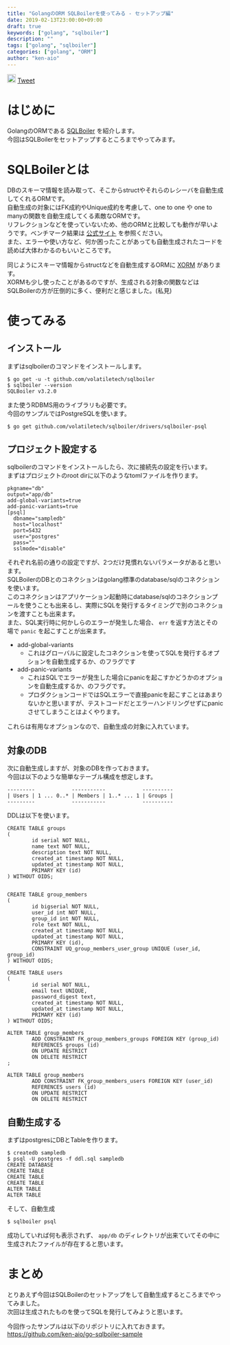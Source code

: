 ```yaml
---
title: "GolangのORM SQLBoilerを使ってみる - セットアップ編"
date: 2019-02-13T23:00:00+09:00
draft: true
keywords: ["golang", "sqlboiler"]
description: ""
tags: ["golang", "sqlboiler"]
categories: ["golang", "ORM"]
author: "ken-aio"
---
```


<a href="http://b.hatena.ne.jp/entry/" class="hatena-bookmark-button" data-hatena-bookmark-layout="vertical-normal" data-hatena-bookmark-lang="ja" title="このエントリーをはてなブックマークに追加"><img src="https://b.st-hatena.com/images/entry-button/button-only@2x.png" alt="このエントリーをはてなブックマークに追加" width="20" height="20" style="border: none;" /></a><script type="text/javascript" src="https://b.st-hatena.com/js/bookmark_button.js" charset="utf-8" async="async"></script>
<a href="https://twitter.com/share?ref_src=twsrc%5Etfw" class="twitter-share-button" data-show-count="false">Tweet</a><script async src="https://platform.twitter.com/widgets.js" charset="utf-8"></script>

# はじめに
GolangのORMである [SQLBoiler](https://github.com/volatiletech/sqlboiler) を紹介します。  
今回はSQLBoilerをセットアップするところまでやってみます。  

# SQLBoilerとは
DBのスキーマ情報を読み取って、そこからstructやそれらのレシーバを自動生成してくれるORMです。  
自動生成の対象にはFK成約やUnique成約を考慮して、one to one や one to manyの関数を自動生成してくる素敵なORMです。  
リフレクションなどを使っていないため、他のORMと比較しても動作が早いようです。ベンチマーク結果は [公式サイト](https://github.com/volatiletech/sqlboiler#benchmarks) を参照ください。  
また、エラーや使い方など、何か困ったことがあっても自動生成されたコードを読めば大体わかるのもいいところです。  

同じようにスキーマ情報からstructなどを自動生成するORMに [XORM](https://github.com/go-xorm) があります。  
XORMも少し使ったことがあるのですが、生成される対象の関数などはSQLBoilerの方が圧倒的に多く、便利だと感じました。(私見)  

# 使ってみる
## インストール
まずはsqlboilerのコマンドをインストールします。  
```
$ go get -u -t github.com/volatiletech/sqlboiler
$ sqlboiler --version
SQLBoiler v3.2.0
```

また使うRDBMS用のライブラリも必要です。  
今回のサンプルではPostgreSQLを使います。  
```
$ go get github.com/volatiletech/sqlboiler/drivers/sqlboiler-psql
```

## プロジェクト設定する
sqlboilerのコマンドをインストールしたら、次に接続先の設定を行います。  
まずはプロジェクトのroot dirに以下のようなtomlファイルを作ります。  
```
pkgname="db"
output="app/db"
add-global-variants=true
add-panic-variants=true
[psql]
  dbname="sampledb"
  host="localhost"
  port=5432
  user="postgres"
  pass=""
  sslmode="disable"
```
それぞれ名前の通りの設定ですが、2つだけ見慣れないパラメータがあると思います。  
SQLBoilerのDBとのコネクションはgolang標準のdatabase/sqlのコネクションを使います。  
このコネクションはアプリケーション起動時にdatabase/sqlのコネクションプールを使うことも出来るし、実際にSQLを発行するタイミングで別のコネクションを渡すことも出来ます。  
また、SQL実行時に何かしらのエラーが発生した場合、 `err` を返す方法とその場で `panic` を起こすことが出来ます。

* add-global-variants
  * これはグローバルに設定したコネクションを使ってSQLを発行するオプションを自動生成するか、のフラグです
* add-panic-variants
  * これはSQLでエラーが発生した場合にpanicを起こすかどうかのオプションを自動生成するか、のフラグです。
  * プロダクションコードではSQLエラーで直接panicを起こすことはあまりないかと思いますが、テストコードだとエラーハンドリングせずにpanicさせてしまうことはよくやります。

これらは有用なオプションなので、自動生成の対象に入れています。

## 対象のDB
次に自動生成しますが、対象のDBを作っておきます。  
今回は以下のような簡単なテーブル構成を想定します。  

```
---------            -----------            ----------
| Users | 1 ... 0..* | Members | 1..* ... 1 | Groups |
---------            -----------            ----------
```

DDLは以下を使います。  

```
CREATE TABLE groups
(
        id serial NOT NULL,
        name text NOT NULL,
        description text NOT NULL,
        created_at timestamp NOT NULL,
        updated_at timestamp NOT NULL,
        PRIMARY KEY (id)
) WITHOUT OIDS;


CREATE TABLE group_members
(
        id bigserial NOT NULL,
        user_id int NOT NULL,
        group_id int NOT NULL,
        role text NOT NULL,
        created_at timestamp NOT NULL,
        updated_at timestamp NOT NULL,
        PRIMARY KEY (id),
        CONSTRAINT UQ_group_members_user_group UNIQUE (user_id, group_id)
) WITHOUT OIDS;

CREATE TABLE users
(
        id serial NOT NULL,
        email text UNIQUE,
        password_digest text,
        created_at timestamp NOT NULL,
        updated_at timestamp NOT NULL,
        PRIMARY KEY (id)
) WITHOUT OIDS;

ALTER TABLE group_members
        ADD CONSTRAINT FK_group_members_groups FOREIGN KEY (group_id)
        REFERENCES groups (id)
        ON UPDATE RESTRICT
        ON DELETE RESTRICT
;

ALTER TABLE group_members
        ADD CONSTRAINT FK_group_members_users FOREIGN KEY (user_id)
        REFERENCES users (id)
        ON UPDATE RESTRICT
        ON DELETE RESTRICT
```

## 自動生成する
まずはpostgresにDBとTableを作ります。  
```
$ createdb sampledb
$ psql -U postgres -f ddl.sql sampledb
CREATE DATABASE
CREATE TABLE
CREATE TABLE
CREATE TABLE
ALTER TABLE
ALTER TABLE
```

そして、自動生成  
```
$ sqlboiler psql
```
成功していれば何も表示されず、 `app/db` のディレクトリが出来ていてその中に生成されたファイルが存在すると思います。  

# まとめ
とりあえず今回はSQLBoilerのセットアップをして自動生成するところまでやってみました。  
次回は生成されたものを使ってSQLを発行してみようと思います。  

今回作ったサンプルは以下のリポジトリに入れておきます。  
https://github.com/ken-aio/go-sqlboiler-sample
